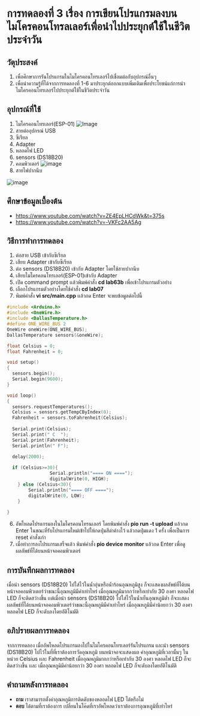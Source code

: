 # การทดลองที่ 3 เรื่อง การเขียนโปรแกรมลงบนไมโครคอนโทรลเลอร์เพื่อนำไปประยุกต์ใช้ในชีวิตประจำวัน

## วัตุประสงค์
1. เพื่อศึกษาการรันโปรแกรมในไมโครคอนโทรเลอร์ไปเชื่อมต่อกับอุปกรณ์อื่นๆ
2. เพื่อนำความรู้ที่ได้จากการทดลองที่ 1-6 มาประยุกต์ออกแบบเพิ่มเติมเพื่อประโยชน์แก่การนำไมโครคอนโทรเลอร์ไปประยุกต์ใช้ในชีวิตประจำวัน

## อุปกรณ์ที่ใช้
1. ไมโครคอนโทรเลอร์(ESP-01)
![Image](https://ae01.alicdn.com/kf/HTB1QMy2J9zqK1RjSZFpq6ykSXXac/ESP8266-ESP-01-ESP01-Serial-WIFI-3-3V-5V-Serial.jpg)
2. สายต่ออุปกรณ์ USB 
3. ซีเรียล
4. Adapter
5. หลอดไฟ LED
6. sensors (DS18B20)
7. คอมพิวเตอร์
![image](https://user-images.githubusercontent.com/80879589/113092556-68336080-9218-11eb-8d98-67c79a6db3a8.png)
8. สายไฟปากนีบ

![image](https://user-images.githubusercontent.com/80879589/113092933-27881700-9219-11eb-9bcf-056075a21a0b.png)


## ศึกษาข้อมูลเบื้องต้น
* https://www.youtube.com/watch?v=ZE4EpLHCdWk&t=375s
* https://www.youtube.com/watch?v=-VKFc2AA5Ag

## วิธีการทำการทดลอง
1. ต่อสาย USB เข้ากับซีเรียล 
2. เสียบ Adapter เข้ากับซีเรียล
3. ต่อ sensors (DS18B20) เข้ากับ Adapter โดยใช้สายปากนีบ
4. เสียบไมโครคอนโทรเลอร์(ESP-01)เข้ากับ Adapter
5. เปิด command prompt เเล้วพิมพ์คำสั่ง **cd lab63b** เพื่อเข้าโปรแกรมตัวอย่าง
6. เลือกโปรแกรมตัวอย่างโดยใช้คำสั่ง **cd lab07**
7. พิมพ์คำสั่ง **vi src/main.cpp** เเล้วกด Enter จะพบข้อมูลต่อไปนี้

```c
#include <Arduino.h>
#include <OneWire.h>
#include <DallasTemperature.h>
#define ONE_WIRE_BUS 2
OneWire oneWire(ONE_WIRE_BUS);
DallasTemperature sensors(&oneWire);

float Celsius = 0;
float Fahrenheit = 0;

void setup() 
{
  sensors.begin();
  Serial.begin(9600);
}

void loop() 
{
  sensors.requestTemperatures();
  Celsius = sensors.getTempCByIndex(0);
  Fahrenheit = sensors.toFahrenheit(Celsius);
  
  Serial.print(Celsius);
  Serial.print(" C  ");
  Serial.print(Fahrenheit);
  Serial.println(" F");

  delay(2000);
  
  if (Celsius>=30){
                Serial.println("==== ON ====");
                digitalWrite(0, HIGH);
	} else (Celsius<30){
		Serial.println("==== OFF ====");
		digitalWrite(0, LOW);
	}
	
}
```
6. อัพโหลดโปรแกรมลงในไมโครคอนโทรนเลอร์ โดยพิมพ์คำสั่ง **pio run -t upload** แล้วกด Enter ในขณะที่รับโปรแกรมใหม่เข้าไปให้กดปุ่มสีดำค้างไว้ แล้วกดปุ่มแดง 1 ครั้ง เพื่อเป็นการ reset คำสั่งเก่า
7. เมื่อทำการลงโปรแกรมเสร็จแล้ว พิมพ์คำสั่ง **pio device monitor** แล้วกด Enter เพื่อดูผลลัพธ์ที่ได้บนหน้าจอคอมพิวเตอร์

## การบันทึกผลการทดลอง
เมื่อนำ sensors (DS18B20) ไปใส่ไว้ในน้ำอุ่นหรือน้ำร้อนอุณหภูมิสูง ก็จะเเสดงผลลัพธ์ที่ได้บนหน้าจอคอมพิวเตอร์ว่าขณะนี้อุณหภูมิมีค่าเท่าไหร่ เมื่ออุณหภูมิมากกว่าหรือเท่ากับ 30 องศา หลอดไฟ LED ก็จะติดสว่างขึ้น
เเต่เมื่อนำ sensors (DS18B20) ไปใส่ไว้ในน้ำเย็นอุณหภูมิต่ำ ก็จะเเสดงผลลัพธ์ที่ได้บนหน้าจอคอมพิวเตอร์ว่าขณะนี้อุณหภูมิมีค่าเท่าไหร่ เมื่ออุณหภูมิมีค่าน้อยกว่า 30 องศา หลอดไฟ LED ก็จะดับลงโดยอัติโนมัติ

## อภิปรายผลการทดลอง
จากการทดลอง เมื่ออัพโหลดโปรแกรมลงไปในไมโครคอนโทรเลอร์รันโปรแกรม และนำ sensors (DS18B20) ไปไว้ในที่ที่เราต้องการวัดอุณหภูมิ บนหน้าจอจะแสดงผล 
ค่าอุณหภูมิที่เวลานั้นๆ ในหน่วย Celsius เเละ Fahrenheit เมื่ออุณหภูมิมากกว่าหรือเท่ากับ 30 องศา หลอดไฟ LED ก็จะติดสว่างขึ้น เเละ เมื่ออุณหภูมิมีค่าน้อยกว่า 30 องศา 
หลอดไฟ LED ก็จะดับลงโดยอัติโนมัติ

## คำถามหลังการทดลอง
* **ถาม** เราสามารถตั้งค่าอุณหภูมิการติดดับของหลอดไฟ LED ได้หรือไม่
* **ตอบ** ได้ตามที่เราต้องการ เปลี่ยนในโค๊ดที่เราอัพโหลดว่าเราต้องการอุณหภูมิที่เท่าไหร่
































